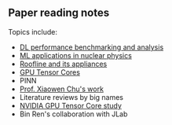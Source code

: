 ## Paper reading notes

Topics include:
- [DL performance benchmarking and analysis](./dl-perf/toc.md)
- [ML applications in nuclear physics](./ml-np/toc.md)
- [Roofline and its appliances](./roofline/toc.md)
- [GPU Tensor Cores](./tc/toc.md)
- PINN
- [Prof. Xiaowen Chu's work](./chxw/toc.md)
- Literature reviews by big names
- [NVIDIA GPU Tensor Core study](./tc/toc.md)
- Bin Ren's collaboration with JLab
